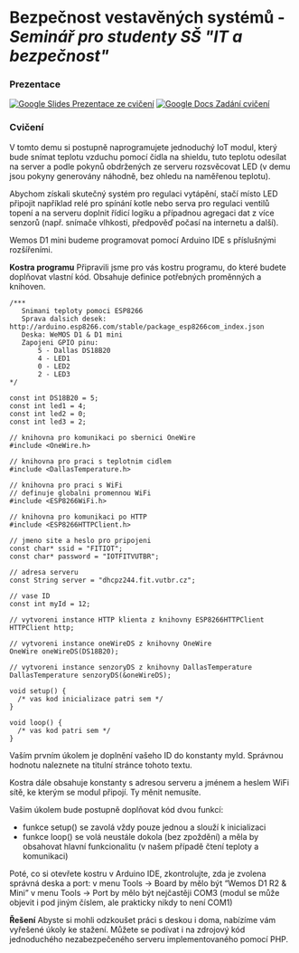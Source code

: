 Bezpečnost vestavěných systémů - *Seminář pro studenty SŠ "IT a bezpečnost"*
==============================



### Prezentace ###

[![Google Slides](master/misc/slides.png) Prezentace ze cvičení](https://docs.google.com/presentation/d/1sUErDtJMu-sDf1eJhjGv_D8pvDge2YkUTx2nQOzZXFg/edit?usp=sharing)
[![Google Docs](master/misc/docs.png) Zadání cvičení](https://docs.google.com/document/d/1Oer2RyeE5OSiQqa4KS85ElZ2al3vTIOPsZyrpHvq5Ek/edit?usp=sharing)

### Cvičení ###
V tomto demu si postupně naprogramujete jednoduchý IoT modul, který bude snímat teplotu vzduchu pomocí čidla na shieldu, tuto teplotu odesílat na server a podle pokynů obdržených ze serveru rozsvěcovat LED (v demu jsou pokyny generovány náhodně, bez ohledu na naměřenou teplotu).

Abychom získali skutečný systém pro regulaci vytápění, stačí místo LED připojit například relé pro spínání kotle nebo serva pro regulaci ventilů topení a na serveru doplnit řídicí logiku a případnou agregaci dat z více senzorů (např. snímače vlhkosti, předpověď počasí na internetu a další).

Wemos D1 mini budeme programovat pomocí Arduino IDE s příslušnými rozšířeními. 

**Kostra programu**
Připravili jsme pro vás kostru programu, do které budete doplňovat vlastní kód. Obsahuje definice potřebných proměnných a knihoven. 

```arduino
/***
   Snimani teploty pomoci ESP8266
   Sprava dalsich desek: http://arduino.esp8266.com/stable/package_esp8266com_index.json
   Deska: WeMOS D1 & D1 mini
   Zapojeni GPIO pinu:
	   5 - Dallas DS18B20
	   4 - LED1
	   0 - LED2
	   2 - LED3
*/

const int DS18B20 = 5;
const int led1 = 4;
const int led2 = 0;
const int led3 = 2;

// knihovna pro komunikaci po sbernici OneWire
#include <OneWire.h>

// knihovna pro praci s teplotnim cidlem
#include <DallasTemperature.h>

// knihovna pro praci s WiFi
// definuje globalni promennou WiFi
#include <ESP8266WiFi.h>

// knihovna pro komunikaci po HTTP
#include <ESP8266HTTPClient.h>

// jmeno site a heslo pro pripojeni
const char* ssid = "FITIOT";
const char* password = "IOTFITVUTBR";

// adresa serveru
const String server = "dhcpz244.fit.vutbr.cz";

// vase ID
const int myId = 12;

// vytvoreni instance HTTP klienta z knihovny ESP8266HTTPClient
HTTPClient http;

// vytvoreni instance oneWireDS z knihovny OneWire
OneWire oneWireDS(DS18B20);

// vytvoreni instance senzoryDS z knihovny DallasTemperature
DallasTemperature senzoryDS(&oneWireDS);

void setup() {
  /* vas kod inicializace patri sem */
}

void loop() {
  /* vas kod patri sem */
}
```

Vaším prvním úkolem je doplnění vašeho ID do konstanty myId. Správnou hodnotu naleznete na titulní stránce tohoto textu.

Kostra dále obsahuje konstanty s adresou serveru a jménem a heslem WiFi sítě, ke kterým se modul připojí. Ty měnit nemusíte.

Vašim úkolem bude postupně doplňovat kód dvou funkcí:
 
 - funkce setup() se zavolá vždy pouze jednou a slouží k inicializaci 
 - funkce loop() se volá neustále dokola (bez zpoždění) a měla by obsahovat hlavní funkcionalitu (v našem případě čtení teploty a komunikaci)

Poté, co si otevřete kostru v Arduino IDE, zkontrolujte, zda je zvolena správná deska a port:
v menu Tools -> Board by mělo být  “Wemos D1 R2 & Mini”
v menu Tools -> Port by mělo být nejčastěji COM3 (modul se může objevit i pod jiným číslem, ale prakticky nikdy to není COM1)


**Řešení**
Abyste si mohli odzkoušet práci s deskou i doma, nabízíme vám vyřešené úkoly ke stažení. Můžete se podívat i na zdrojový kód jednoduchého nezabezpečeného serveru implementovaného pomocí PHP.